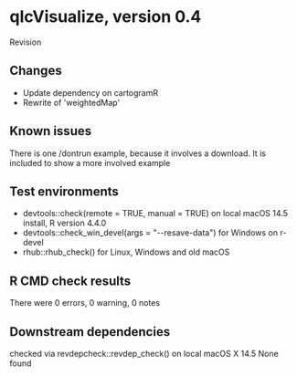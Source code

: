 # qlcVisualize, version 0.4

Revision

## Changes

- Update dependency on cartogramR
- Rewrite of 'weightedMap'

## Known issues

There is one /dontrun example, because it involves a download. It is included to show a more involved example

## Test environments

- devtools::check(remote = TRUE, manual = TRUE) on local macOS 14.5 install, R version 4.4.0
- devtools::check_win_devel(args = "--resave-data") for Windows on r-devel
- rhub::rhub_check() for Linux, Windows and old macOS

## R CMD check results

There were 0 errors, 0 warning, 0 notes

## Downstream dependencies

checked via revdepcheck::revdep_check() on local macOS X 14.5
None found
